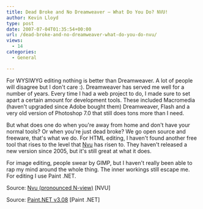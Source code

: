 ```yaml
---
title: Dead Broke and No Dreamweaver – What Do You Do? NVU!
author: Kevin Lloyd
type: post
date: 2007-07-04T01:35:54+00:00
url: /dead-broke-and-no-dreamweaver-what-do-you-do-nvu/
views:
  - 14
categories:
  - General

---
```

For WYSIWYG editing nothing is better than Dreamweaver. A lot of people will disagree but I don't care :). Dreamweaver has served me well for a number of years. Every time I had a web project to do, I made sure to set apart a certain amount for development tools. These included Macromedia (haven't upgraded since Adobe bought them) Dreamweaver, Flash and a very old version of Photoshop 7.0 that still does tons more than I need.

But what does one do when you're away from home and don't have your normal tools? Or when you're just dead broke? We go open source and freeware, that's what we do. For HTML editing, I haven't found another free tool that rises to the level that [Nvu][1] has risen to. They haven't released a new version since 2005, but it's still great at what it does.

For image editing, people swear by GIMP, but I haven't really been able to rap my mind around the whole thing. The inner workings still escape me. For editing I use Paint .NET.

Source: [Nvu (pronounced N-view)][2] [NVU]

Source: [Paint.NET v3.08][3] [Paint .NET]

 [1]: http://www.nvu.com
 [2]: http://www.nvu.com/index.php
 [3]: http://www.getpaint.net/index2.html